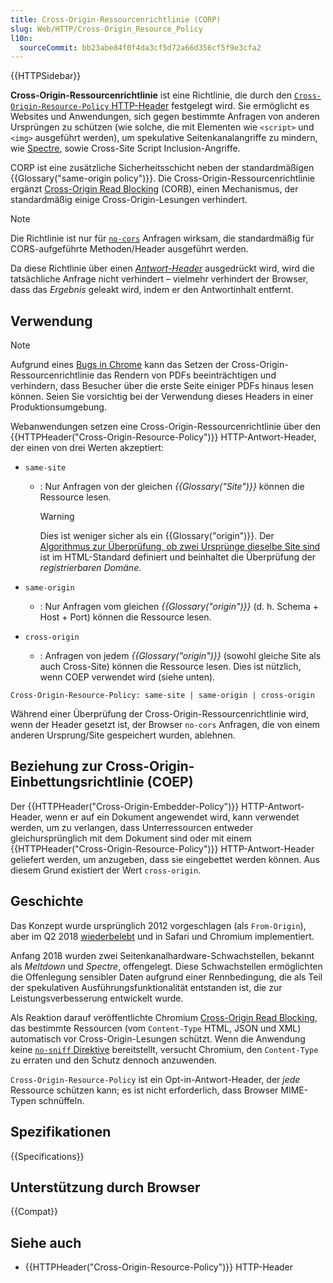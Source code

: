 ```yaml
---
title: Cross-Origin-Ressourcenrichtlinie (CORP)
slug: Web/HTTP/Cross-Origin_Resource_Policy
l10n:
  sourceCommit: bb23abe84f0f4da3cf5d72a66d356cf5f9e3cfa2
---
```


{{HTTPSidebar}}

**Cross-Origin-Ressourcenrichtlinie** ist eine Richtlinie, die durch den [`Cross-Origin-Resource-Policy` HTTP-Header](/de/docs/Web/HTTP/Headers/Cross-Origin-Resource-Policy) festgelegt wird. Sie ermöglicht es Websites und Anwendungen, sich gegen bestimmte Anfragen von anderen Ursprüngen zu schützen (wie solche, die mit Elementen wie `<script>` und `<img>` ausgeführt werden), um spekulative Seitenkanalangriffe zu mindern, wie [Spectre](<https://en.wikipedia.org/wiki/Spectre_(security_vulnerability)>), sowie Cross-Site Script Inclusion-Angriffe.

CORP ist eine zusätzliche Sicherheitsschicht neben der standardmäßigen {{Glossary("same-origin policy")}}. Die Cross-Origin-Ressourcenrichtlinie ergänzt [Cross-Origin Read Blocking](https://fetch.spec.whatwg.org/#corb) (CORB), einen Mechanismus, der standardmäßig einige Cross-Origin-Lesungen verhindert.

> [!NOTE]
> Die Richtlinie ist nur für [`no-cors`](https://fetch.spec.whatwg.org/#concept-request-mode) Anfragen wirksam, die standardmäßig für CORS-aufgeführte Methoden/Header ausgeführt werden.

Da diese Richtlinie über einen _[Antwort-Header](/de/docs/Glossary/Response_header)_ ausgedrückt wird, wird die tatsächliche Anfrage nicht verhindert – vielmehr verhindert der Browser, dass das _Ergebnis_ geleakt wird, indem er den Antwortinhalt entfernt.

## Verwendung

> [!NOTE]
> Aufgrund eines [Bugs in Chrome](https://crbug.com/1074261) kann das Setzen der Cross-Origin-Ressourcenrichtlinie das Rendern von PDFs beeinträchtigen und verhindern, dass Besucher über die erste Seite einiger PDFs hinaus lesen können. Seien Sie vorsichtig bei der Verwendung dieses Headers in einer Produktionsumgebung.

Webanwendungen setzen eine Cross-Origin-Ressourcenrichtlinie über den {{HTTPHeader("Cross-Origin-Resource-Policy")}} HTTP-Antwort-Header, der einen von drei Werten akzeptiert:

- `same-site`

  - : Nur Anfragen von der gleichen _{{Glossary("Site")}}_ können die Ressource lesen.

    > [!WARNING]
    > Dies ist weniger sicher als ein {{Glossary("origin")}}. Der [Algorithmus zur Überprüfung, ob zwei Ursprünge dieselbe Site sind](https://html.spec.whatwg.org/multipage/origin.html#same-site) ist im HTML-Standard definiert und beinhaltet die Überprüfung der _registrierbaren Domäne_.

- `same-origin`
  - : Nur Anfragen vom gleichen _{{Glossary("origin")}}_ (d. h. Schema + Host + Port) können die Ressource lesen.
- `cross-origin`
  - : Anfragen von jedem _{{Glossary("origin")}}_ (sowohl gleiche Site als auch Cross-Site) können die Ressource lesen. Dies ist nützlich, wenn COEP verwendet wird (siehe unten).

```http
Cross-Origin-Resource-Policy: same-site | same-origin | cross-origin
```

Während einer Überprüfung der Cross-Origin-Ressourcenrichtlinie wird, wenn der Header gesetzt ist, der Browser `no-cors` Anfragen, die von einem anderen Ursprung/Site gespeichert wurden, ablehnen.

## Beziehung zur Cross-Origin-Einbettungsrichtlinie (COEP)

Der {{HTTPHeader("Cross-Origin-Embedder-Policy")}} HTTP-Antwort-Header, wenn er auf ein Dokument angewendet wird, kann verwendet werden, um zu verlangen, dass Unterressourcen entweder gleichursprünglich mit dem Dokument sind oder mit einem {{HTTPHeader("Cross-Origin-Resource-Policy")}} HTTP-Antwort-Header geliefert werden, um anzugeben, dass sie eingebettet werden können. Aus diesem Grund existiert der Wert `cross-origin`.

## Geschichte

Das Konzept wurde ursprünglich 2012 vorgeschlagen (als `From-Origin`), aber im Q2 2018 [wiederbelebt](https://github.com/whatwg/fetch/issues/687) und in Safari und Chromium implementiert.

Anfang 2018 wurden zwei Seitenkanalhardware-Schwachstellen, bekannt als _Meltdown_ und _Spectre_, offengelegt. Diese Schwachstellen ermöglichten die Offenlegung sensibler Daten aufgrund einer Rennbedingung, die als Teil der spekulativen Ausführungsfunktionalität entstanden ist, die zur Leistungsverbesserung entwickelt wurde.

Als Reaktion darauf veröffentlichte Chromium [Cross-Origin Read Blocking](https://fetch.spec.whatwg.org/#corb), das bestimmte Ressourcen (vom `Content-Type` HTML, JSON und XML) automatisch vor Cross-Origin-Lesungen schützt. Wenn die Anwendung keine [`no-sniff` Direktive](/de/docs/Web/HTTP/Headers/X-Content-Type-Options) bereitstellt, versucht Chromium, den `Content-Type` zu erraten und den Schutz dennoch anzuwenden.

`Cross-Origin-Resource-Policy` ist ein Opt-in-Antwort-Header, der _jede_ Ressource schützen kann; es ist nicht erforderlich, dass Browser MIME-Typen schnüffeln.

## Spezifikationen

{{Specifications}}

## Unterstützung durch Browser

{{Compat}}

## Siehe auch

- {{HTTPHeader("Cross-Origin-Resource-Policy")}} HTTP-Header
